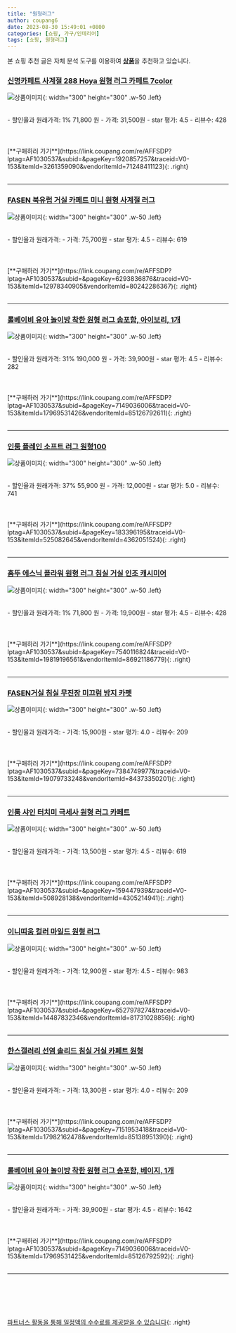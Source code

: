 ```yaml
---
title: "원형러그"
author: coupang6
date: 2023-08-30 15:49:01 +0800
categories: [쇼핑, 가구/인테리어]
tags: [쇼핑, 원형러그]
---
```


본 쇼핑 추천 글은 자체 분석 도구를 이용하여 [**상품**](https://link.coupang.com/a/bao1ui)을 추천하고 있습니다.

### [신명카페트 사계절 288 Hoya 원형 러그 카페트 7color](https://link.coupang.com/re/AFFSDP?lptag=AF1030537&subid=&pageKey=1920857257&traceid=V0-153&itemId=3261359090&vendorItemId=71248411123)

![상품이미지](https://thumbnail9.coupangcdn.com/thumbnails/remote/230x230ex/image/vendor_inventory/4112/dcc1bfba1294b1ce856f51c3876a6f15a082d7360ff1d611700e4446c6a3.jpg){: width="300" height="300" .w-50 .left}


<br>
- 할인율과 원래가격: 1%  71,800   원
- 가격: 31,500원
- star 평가: 4.5
- 리뷰수: 428
<br>
<br>
<br>
<br>
[**구매하러 가기**](https://link.coupang.com/re/AFFSDP?lptag=AF1030537&subid=&pageKey=1920857257&traceid=V0-153&itemId=3261359090&vendorItemId=71248411123){: .right}
<br>
<br>

---

### [FASEN 북유럽 거실 카페트 미니 원형 사계절 러그](https://link.coupang.com/re/AFFSDP?lptag=AF1030537&subid=&pageKey=6293836876&traceid=V0-153&itemId=12978340905&vendorItemId=80242286367)

![상품이미지](https://thumbnail9.coupangcdn.com/thumbnails/remote/230x230ex/image/vendor_inventory/5a9d/1d98fa69a605787abfff2d901145e96a3fd4087a4858e09c4b918bb70743.jpg){: width="300" height="300" .w-50 .left}


<br>
- 할인율과 원래가격: 
- 가격: 75,700원
- star 평가: 4.5
- 리뷰수: 619
<br>
<br>
<br>
<br>
[**구매하러 가기**](https://link.coupang.com/re/AFFSDP?lptag=AF1030537&subid=&pageKey=6293836876&traceid=V0-153&itemId=12978340905&vendorItemId=80242286367){: .right}
<br>
<br>

---

### [롤베이비 유아 놀이방 착한 원형 러그 솜포함, 아이보리, 1개](https://link.coupang.com/re/AFFSDP?lptag=AF1030537&subid=&pageKey=7149036006&traceid=V0-153&itemId=17969531426&vendorItemId=85126792611)

![상품이미지](https://thumbnail10.coupangcdn.com/thumbnails/remote/230x230ex/image/rs_quotation_api/uwdppylw/4172faffabd246ca830f45131684862d.jpg){: width="300" height="300" .w-50 .left}


<br>
- 할인율과 원래가격: 31%  190,000   원
- 가격: 39,900원
- star 평가: 4.5
- 리뷰수: 282
<br>
<br>
<br>
<br>
[**구매하러 가기**](https://link.coupang.com/re/AFFSDP?lptag=AF1030537&subid=&pageKey=7149036006&traceid=V0-153&itemId=17969531426&vendorItemId=85126792611){: .right}
<br>
<br>

---

### [인룸 플레인 소프트 러그 원형100](https://link.coupang.com/re/AFFSDP?lptag=AF1030537&subid=&pageKey=183396195&traceid=V0-153&itemId=525082645&vendorItemId=4362051524)

![상품이미지](https://thumbnail7.coupangcdn.com/thumbnails/remote/230x230ex/image/retail/images/3820174397096548-a8a78371-1cc8-464f-a286-d0920a5d360c.jpg){: width="300" height="300" .w-50 .left}


<br>
- 할인율과 원래가격: 37%  55,900   원
- 가격: 12,000원
- star 평가: 5.0
- 리뷰수: 741
<br>
<br>
<br>
<br>
[**구매하러 가기**](https://link.coupang.com/re/AFFSDP?lptag=AF1030537&subid=&pageKey=183396195&traceid=V0-153&itemId=525082645&vendorItemId=4362051524){: .right}
<br>
<br>

---

### [홈뚜 에스닉 플라워 원형 러그 침실 거실 인조 캐시미어](https://link.coupang.com/re/AFFSDP?lptag=AF1030537&subid=&pageKey=7540116824&traceid=V0-153&itemId=19819196561&vendorItemId=86921186779)

![상품이미지](https://thumbnail6.coupangcdn.com/thumbnails/remote/230x230ex/image/vendor_inventory/0351/b3a25c6fde18c48de03e237828dc722255a59c45b9b6549413d340bf5964.jpg){: width="300" height="300" .w-50 .left}


<br>
- 할인율과 원래가격: 1%  71,800   원
- 가격: 19,900원
- star 평가: 4.5
- 리뷰수: 428
<br>
<br>
<br>
<br>
[**구매하러 가기**](https://link.coupang.com/re/AFFSDP?lptag=AF1030537&subid=&pageKey=7540116824&traceid=V0-153&itemId=19819196561&vendorItemId=86921186779){: .right}
<br>
<br>

---

### [FASEN거실 침실 무진장 미끄럼 방지 카펫](https://link.coupang.com/re/AFFSDP?lptag=AF1030537&subid=&pageKey=7384749977&traceid=V0-153&itemId=19079733248&vendorItemId=84373350201)

![상품이미지](https://thumbnail10.coupangcdn.com/thumbnails/remote/230x230ex/image/vendor_inventory/3ff6/fece1a5530922e8597b21ac2d036cc7d0121797179cbb4dc3374bcd1029b.jpg){: width="300" height="300" .w-50 .left}


<br>
- 할인율과 원래가격: 
- 가격: 15,900원
- star 평가: 4.0
- 리뷰수: 209
<br>
<br>
<br>
<br>
[**구매하러 가기**](https://link.coupang.com/re/AFFSDP?lptag=AF1030537&subid=&pageKey=7384749977&traceid=V0-153&itemId=19079733248&vendorItemId=84373350201){: .right}
<br>
<br>

---

### [인룸 샤인 터치미 극세사 원형 러그 카페트](https://link.coupang.com/re/AFFSDP?lptag=AF1030537&subid=&pageKey=159447939&traceid=V0-153&itemId=508928138&vendorItemId=4305214941)

![상품이미지](https://thumbnail8.coupangcdn.com/thumbnails/remote/230x230ex/image/retail/images/4856150532999124-93ba7e3a-7063-4b49-9ac4-08443a81b48d.jpg){: width="300" height="300" .w-50 .left}


<br>
- 할인율과 원래가격: 
- 가격: 13,500원
- star 평가: 4.5
- 리뷰수: 619
<br>
<br>
<br>
<br>
[**구매하러 가기**](https://link.coupang.com/re/AFFSDP?lptag=AF1030537&subid=&pageKey=159447939&traceid=V0-153&itemId=508928138&vendorItemId=4305214941){: .right}
<br>
<br>

---

### [이니띠움 컬러 마일드 원형 러그](https://link.coupang.com/re/AFFSDP?lptag=AF1030537&subid=&pageKey=6527978274&traceid=V0-153&itemId=14487832346&vendorItemId=81731028856)

![상품이미지](https://thumbnail8.coupangcdn.com/thumbnails/remote/230x230ex/image/retail/images/5284577793586426-3cb67058-6e27-485a-a06e-befc02c3c2dc.jpg){: width="300" height="300" .w-50 .left}


<br>
- 할인율과 원래가격: 
- 가격: 12,900원
- star 평가: 4.5
- 리뷰수: 983
<br>
<br>
<br>
<br>
[**구매하러 가기**](https://link.coupang.com/re/AFFSDP?lptag=AF1030537&subid=&pageKey=6527978274&traceid=V0-153&itemId=14487832346&vendorItemId=81731028856){: .right}
<br>
<br>

---

### [한스갤러리 선염 솔리드 침실 거실 카페트 원형](https://link.coupang.com/re/AFFSDP?lptag=AF1030537&subid=&pageKey=7151953418&traceid=V0-153&itemId=17982162478&vendorItemId=85138951390)

![상품이미지](https://thumbnail8.coupangcdn.com/thumbnails/remote/230x230ex/image/rs_quotation_api/jbze7qad/f2d8cc9943574aea9988737f627ab898.jpg){: width="300" height="300" .w-50 .left}


<br>
- 할인율과 원래가격: 
- 가격: 13,300원
- star 평가: 4.0
- 리뷰수: 209
<br>
<br>
<br>
<br>
[**구매하러 가기**](https://link.coupang.com/re/AFFSDP?lptag=AF1030537&subid=&pageKey=7151953418&traceid=V0-153&itemId=17982162478&vendorItemId=85138951390){: .right}
<br>
<br>

---

### [롤베이비 유아 놀이방 착한 원형 러그 솜포함, 베이지, 1개](https://link.coupang.com/re/AFFSDP?lptag=AF1030537&subid=&pageKey=7149036006&traceid=V0-153&itemId=17969531425&vendorItemId=85126792592)

![상품이미지](https://thumbnail8.coupangcdn.com/thumbnails/remote/230x230ex/image/rs_quotation_api/brxtysyt/7471dcbba4b4409abad03fa7bed4f361.jpg){: width="300" height="300" .w-50 .left}


<br>
- 할인율과 원래가격: 
- 가격: 39,900원
- star 평가: 4.5
- 리뷰수: 1642
<br>
<br>
<br>
<br>
[**구매하러 가기**](https://link.coupang.com/re/AFFSDP?lptag=AF1030537&subid=&pageKey=7149036006&traceid=V0-153&itemId=17969531425&vendorItemId=85126792592){: .right}
<br>
<br>

---
<br><br><br><br><br> [파트너스 활동을 통해 일정액의 수수료를 제공받을 수 있습니다](https://link.coupang.com/a/bao1ui){: .right}